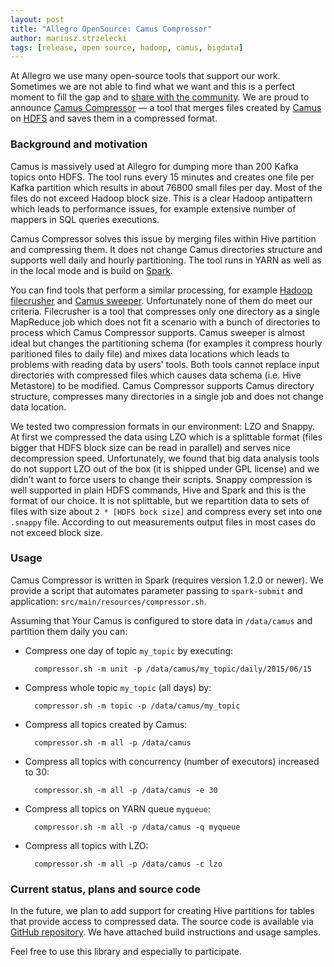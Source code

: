 ```yaml
---
layout: post
title: "Allegro OpenSource: Camus Compressor"
author: mariusz.strzelecki
tags: [release, open source, hadoop, camus, bigdata]
---
```


At Allegro we use many open-source tools that support our work.
Sometimes we are not able to find what we want and this is
a perfect moment to fill the gap and to
[share with the community](/open-source). We are proud to announce
[Camus Compressor](https://github.com/allegro/camus-compressor) — a tool
that merges files created by [Camus](https://github.com/linkedin/camus)
on [HDFS](http://en.wikipedia.org/wiki/Apache_Hadoop#HDFS) and saves
them in a compressed format.

### Background and motivation

Camus is massively used at Allegro for dumping more than 200 Kafka
topics onto HDFS. The tool runs every 15 minutes and creates one
file per Kafka partition which results in about 76800 small files per day.
Most of the files do not exceed Hadoop block size. This is a clear
Hadoop antipattern which leads to performance issues, for example
extensive number of mappers in SQL queries executions.

Camus Compressor solves this issue by merging files within Hive
partition and compressing them. It does not change Camus directories
structure and supports well daily and hourly partitioning. The tool
runs in YARN as well as in the local mode and is build on
[Spark](https://github.com/apache/spark).

You can find tools that perform a similar processing, for example
[Hadoop filecrusher](https://github.com/edwardcapriolo/filecrush)
and [Camus sweeper](https://github.com/linkedin/camus/tree/master/camus-sweeper).
Unfortunately none of them do meet our criteria.
Filecrusher is a tool that compresses only one directory as a single
MapReduce job which does not fit a scenario with a bunch of
directories to process which Camus Compressor supports. Camus
sweeper is almost ideal but changes the partitioning schema
(for examples it compress hourly paritioned files to daily file)
and mixes data locations which leads to problems with reading
data by users’ tools. Both tools cannot replace input directories
with compressed files which causes data schema (i.e. Hive Metastore)
to be modified. Camus Compressor supports Camus directory structure,
compresses many directories in a single job and does not change
data location.

We tested two compression formats in our environment: LZO and Snappy.
At first we compressed the data using LZO which is a splittable format (files
bigger that HDFS block size can be read in parallel) and serves nice
decompression speed. Unfortunately, we found that big data analysis
tools do not support LZO out of the box (it is shipped under GPL license)
and we didn’t want to force users to change their scripts. Snappy
compression is well supported in plain HDFS commands, Hive and Spark
and this is the format of our choice. It is not splittable, but we
repartition data to sets of files with size about `2 * [HDFS bock size]`
and compress every set into one `.snappy` file. According to out measurements
output files in most cases do not exceed block size.

### Usage

Camus Compressor is written in Spark (requires version 1.2.0 or newer).
We provide a script that automates parameter passing to `spark-submit`
and application: `src/main/resources/compressor.sh`.

Assuming that Your Camus is configured to store data in `/data/camus`
and partition them daily you can:

* Compress one day of topic `my_topic` by executing:

        compressor.sh -m unit -p /data/camus/my_topic/daily/2015/06/15

* Compress whole topic `my_topic` (all days) by:

        compressor.sh -m topic -p /data/camus/my_topic

* Compress all topics created by Camus:

        compressor.sh -m all -p /data/camus

* Compress all topics with concurrency (number of executors) increased to 30:

        compressor.sh -m all -p /data/camus -e 30

* Compress all topics on YARN queue `myqueue`:

        compressor.sh -m all -p /data/camus -q myqueue

* Compress all topics with LZO:

        compressor.sh -m all -p /data/camus -c lzo

### Current status, plans and source code

In the future, we plan to add support for creating Hive partitions
for tables that provide access to compressed data. The source code is available
via [GitHub repository](https://github.com/allegro/camus-compressor).
We have attached build instructions and usage samples.

Feel free to use this library and especially to participate.
